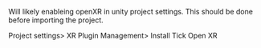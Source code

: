 Will likely enableing openXR in unity project settings. 
This should be done before importing the project.

Project settings> XR Plugin Management> Install
Tick Open XR

